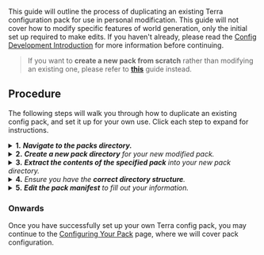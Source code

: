 This guide will outline the process of duplicating an existing Terra configuration pack for use in personal modification. This guide will not cover how to modify specific features of world generation, only the initial set up required to make edits. If you haven't already, please read the [Config Development Introduction](./Config-Development-Introduction) for more information before continuing.

> If you want to **create a new pack from scratch** rather than modifying an existing one, please refer to **[this](./Creating-a-Pack)** guide instead.

## Procedure

The following steps will walk you through how to duplicate an existing config pack, and set it up for your own use. Click each step to expand for instructions.

<details>

<summary><b>1.</b> <i><b>Navigate to the packs directory.</b></i>

</summary>

---

This will be dependent on what platform you're using:

   - Forge & Fabric - `/config/Terra/packs`

   - Bukkit - `/plugins/Terra/packs`

---

</details>

<details>

<summary><b>2.</b> <i><b>Create a new pack directory</b> for your new modified pack.</i></summary>

---

This involves simply creating a new folder inside the `packs` folder. The name of this folder doesn't matter, so you're free to name it whatever you feel is suitable. This folder will henceforth be referred to as a **pack directory**.

---

</details>

<details>

<summary><b>3.</b> <i><b>Extract the contents of the specified pack</b> into your new pack directory.</i></summary>

---

If you just wish to modify the `DEFAULT` config pack, extract the contents of `default.zip` which will already be contained inside the pack directory. Otherwise, you can make a copy of whatever other pack you wish to modify.

###### TEMPLATE PACK

Alternatively you can use the template config pack if you want a simple baseline configuration to experiment with. In addition to being very simple, the template pack also contains annotated explanations for what many options do. The GitHub repository can be found
[here](https://github.com/Astrashh/TerraTemplatePack).

---

</details>

<details>

<summary><b>4.</b> <i>Ensure you have the <b>correct directory structure</b>.</i></summary>

---

Terra requires a file called the **pack manifest** to be contained directly inside your pack directory to load correctly. The pack manifest specifies global pack wide configuration options, and will always have the file name `pack.yml`.

You should verify that the pack manifest is correctly nested like so:

```diff
+ CORRECT
/packs/<PACK DIRECTORY>/pack.yml

- INCORRECT
/packs/<FOLDER>/<PACK DIRECTORY>/pack.yml   
```

---

</details>

<details>

<summary><b>5.</b> <i><b>Edit the pack manifest</b> to fill out your information.</i></summary>

1. Set up an ID for your new pack:

    1. In your [text editor of choice](./Config-Development-Introduction#Picking-a-Text-Editor), open up `pack.yml`, found in the root directory of the new config pack.

    2. Within `pack.yml`, Change the `id` to the ID you wish to assign your
config, as well as the `author` to your username like so:

    ```yaml
    id: EXAMPLE_ID
    # Replace 'EXAMPLE_ID' with your desired pack ID

    author: dfsek
    # Replace 'dfsek' with your username
    ```

6. Configure your test server's world to use the new config as a generator:
    1. Open `bukkit.yml` (Found in the root of the server).

    2. Assign your new generator to the default world  by **adding the following lines to the
    end of the file**:

    ```yaml
    worlds:
      <LEVEL NAME>: # The name of this can be found in the 'server.properties' under
                    # the 'level-name' key. By default, level-name is set to 'world'.
        generator: Terra:EXAMPLE
        # Replace 'EXAMPLE' with the ID of your config.
    ```

7. Stop your test server, delete the `world` folder, and start your server again. Your test server will now be using
your new config pack!

</details>

### Onwards

Once you have successfully set up your own Terra config pack, you may continue to the
[Configuring Your Pack](./Configuring-Your-Pack) page, where we will cover pack configuration.

